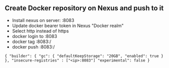 ##  Create Docker repository on Nexus and push to it
- Install nexus on server: <ip>:8083
- Update docker bearer token in Nexus "Docker realm"
- Select http instead of https
- docker login to <ip>:8083
- docker tag <some tag> <ip>:8083:/<some tag>
- docker push <ip>:8083:/<some tag>

``{
"builder": {
"gc": {
"defaultKeepStorage": "20GB",
"enabled": true
}
},
"insecure-registries" : ["<ip>:8083"]
"experimental": false
}``
